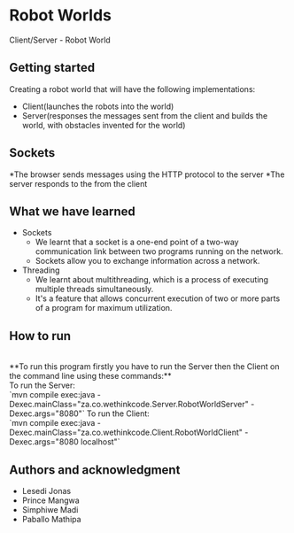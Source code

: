 # Robot Worlds
Client/Server - Robot World


## Getting started
Creating a robot world that will have the following implementations:
* Client(launches the robots into the world)
* Server(responses the messages sent from the client and builds the world, with obstacles invented for the world)


## Sockets
*The browser sends messages using the HTTP protocol to the server
*The server responds to the from the client

## What we have learned
* Sockets
    - We learnt that a socket is a one-end point of a two-way communication link between two programs running on the network.
    - Sockets allow you to exchange information across a network.
* Threading
    - We learnt about multithreading, which is a process of executing multiple threads simultaneously.
    - It's a feature that allows concurrent execution of two or more parts of a program for maximum utilization.

## How to run
<br>
**To run this program firstly you have to run the Server then the Client on the command line using these commands:**
<br>
To run the Server:
<br>
`mvn compile exec:java -Dexec.mainClass="za.co.wethinkcode.Server.RobotWorldServer" -Dexec.args="8080"`
To run the Client:
<br>
`mvn compile exec:java -Dexec.mainClass="za.co.wethinkcode.Client.RobotWorldClient" -Dexec.args="8080 localhost"`


## Authors and acknowledgment
* Lesedi Jonas
* Prince Mangwa
* Simphiwe Madi
* Paballo Mathipa
